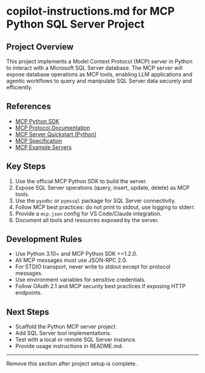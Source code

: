 # copilot-instructions.md for MCP Python SQL Server Project

## Project Overview
This project implements a Model Context Protocol (MCP) server in Python to interact with a Microsoft SQL Server database. The MCP server will expose database operations as MCP tools, enabling LLM applications and agentic workflows to query and manipulate SQL Server data securely and efficiently.

## References
- [MCP Python SDK](https://github.com/modelcontextprotocol/python-sdk)
- [MCP Protocol Documentation](https://modelcontextprotocol.io/)
- [MCP Server Quickstart (Python)](https://modelcontextprotocol.io/quickstart/server)
- [MCP Specification](https://spec.modelcontextprotocol.io/)
- [MCP Example Servers](https://github.com/modelcontextprotocol/servers)

## Key Steps
1. Use the official MCP Python SDK to build the server.
2. Expose SQL Server operations (query, insert, update, delete) as MCP tools.
3. Use the `pyodbc` or `pymssql` package for SQL Server connectivity.
4. Follow MCP best practices: do not print to stdout, use logging to stderr.
5. Provide a `mcp.json` config for VS Code/Claude integration.
6. Document all tools and resources exposed by the server.

## Development Rules
- Use Python 3.10+ and MCP Python SDK >=1.2.0.
- All MCP messages must use JSON-RPC 2.0.
- For STDIO transport, never write to stdout except for protocol messages.
- Use environment variables for sensitive credentials.
- Follow OAuth 2.1 and MCP security best practices if exposing HTTP endpoints.

## Next Steps
- Scaffold the Python MCP server project.
- Add SQL Server tool implementations.
- Test with a local or remote SQL Server instance.
- Provide usage instructions in README.md.

---

Remove this section after project setup is complete.
